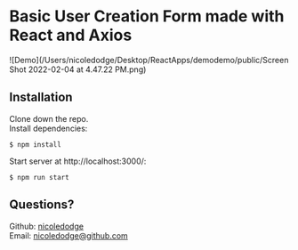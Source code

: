# Basic User Creation Form made with React and Axios

![Demo](/Users/nicoledodge/Desktop/ReactApps/demodemo/public/Screen Shot 2022-02-04 at 4.47.22 PM.png)

## Installation
Clone down the repo.  
Install dependencies:
```
$ npm install
```

Start server at http://localhost:3000/:
```
$ npm run start
```


## Questions?
Github: [nicoledodge](@data.github)  
Email: nicoledodge@github.com